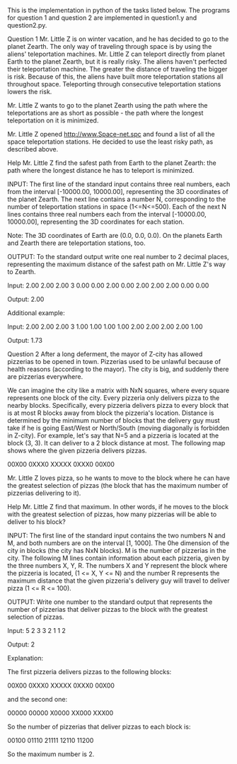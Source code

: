 This is the implementation in python of the tasks listed below. The programs for question 1 and question 2 are implemented in question1.y and question2.py. 

Question 1
Mr. Little Z is on winter vacation, and he has decided to go to the planet Zearth. The only way of traveling through space is by using the aliens' teleportation machines. Mr. Little Z can teleport directly from planet Earth to the planet Zearth, but it is really risky. The aliens haven't perfected their teleportation machine. The greater the distance of traveling the bigger is risk. Because of this, the aliens have built more teleportation stations all throughout space. Teleporting through consecutive teleportation stations lowers the risk.

Mr. Little Z wants to go to the planet Zearth using the path where the teleportations are as short as possible - the path where the longest teleportation on it is minimized.

Mr. Little Z opened http://www.Space-net.spc and found a list of all the space teleportation stations. He decided to use the least risky path, as described above.

Help Mr. Little Z find the safest path from Earth to the planet Zearth: the path where the longest distance he has to teleport is minimized.

INPUT:
The first line of the standard input contains three real numbers, each from the interval [-10000.00, 10000.00], representing the 3D coordinates of the planet Zearth. The next line contains a number N, corresponding to the number of teleportation stations in space (1<=N<=500). Each of the next N lines contains three real numbers each from the interval [-10000.00, 10000.00], representing the 3D coordinates for each station.

Note: The 3D coordinates of Earth are (0.0, 0.0, 0.0). On the planets Earth and Zearth there are teleportation stations, too.

OUTPUT:
To the standard output write one real number to 2 decimal places, representing the maximum distance of the safest path on Mr. Little Z's way to Zearth.

Input:
2.00 2.00 2.00
3
0.00 0.00 2.00
0.00 2.00 2.00
2.00 0.00 0.00

Output:
2.00

Additional example:

Input:
2.00 2.00 2.00
3
1.00 1.00 1.00
1.00 2.00 2.00
2.00 2.00 1.00

Output:
1.73

Question 2
After a long deferment, the mayor of Z-city has allowed pizzerias to be opened in town. Pizzerias used to be unlawful because of health reasons (according to the mayor). The city is big, and suddenly there are pizzerias everywhere.

We can imagine the city like a matrix with NxN squares, where every square represents one block of the city. Every pizzeria only delivers pizza to the nearby blocks. Specifically, every pizzeria delivers pizza to every block that is at most R blocks away from block the pizzeria's location. Distance is determined by the minimum number of blocks that the delivery guy must take if he is going East/West or North/South (moving diagonally is forbidden in Z-city). For example, let's say that N=5 and a pizzeria is located at the block (3, 3). It can deliver to a 2 block distance at most. The following map shows where the given pizzeria delivers pizzas.

00X00 
0XXX0 
XXXXX 
0XXX0 
00X00

Mr. Little Z loves pizza, so he wants to move to the block where he can have the greatest selection of pizzas (the block that has the maximum number of pizzerias delivering to it).

Help Mr. Little Z find that maximum. In other words, if he moves to the block with the greatest selection of pizzas, how many pizzerias will be able to deliver to his block?

INPUT:
The first line of the standard input contains the two numbers N and M, and both numbers are on the interval [1, 1000]. The 0he dimension of the city in blocks (the city has NxN blocks). M is the number of pizzerias in the city. The following M lines contain information about each pizzeria, given by the three numbers X, Y, R. The numbers X and Y represent the block where the pizzeria is located, (1 <= X, Y <= N) and the number R represents the maximum distance that the given pizzeria's delivery guy will travel to deliver pizza (1 <= R <= 100).

OUTPUT:
Write one number to the standard output that represents the number of pizzerias that deliver pizzas to the block with the greatest selection of pizzas.

Input: 
5 2 
3 3 2 
1 1 2

Output: 
2

Explanation: 

The first pizzeria delivers pizzas to the following blocks: 

00X00 
0XXX0 
XXXXX 
0XXX0 
00X00

and the second one: 

00000 
00000 
X0000 
XX000 
XXX00

So the number of pizzerias that deliver pizzas to each block is: 

00100 
01110 
21111 
12110 
11200

So the maximum number is 2.
